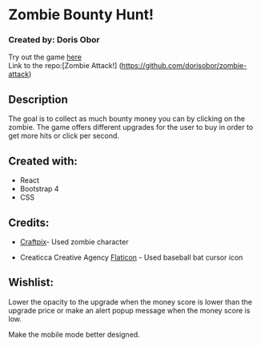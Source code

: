 # Zombie Bounty Hunt!

### Created by: Doris Obor 

Try out the game [here](https://dorisobor.github.io/zombie-attack/)<br />
Link to the repo:[Zombie Attack!] (https://github.com/dorisobor/zombie-attack)

## Description
The goal is to collect as much bounty money you can by clicking on the zombie.
The game offers different upgrades for the user to buy in order to get more hits or click per second.

## Created with:
* React
* Bootstrap 4
* CSS


## Credits:
* [Craftpix](https://craftpix.net/freebies/2d-game-zombie-character-free-sprite-4/)- Used zombie character

* Creaticca Creative Agency [Flaticon](https://www.flaticon.com/free-icon/baseball-bat_487048) - Used baseball bat cursor icon

## Wishlist:

Lower the opacity to the upgrade when the money score is lower than the upgrade price or make an alert popup message when the money score is low.

Make the mobile mode better designed. 

